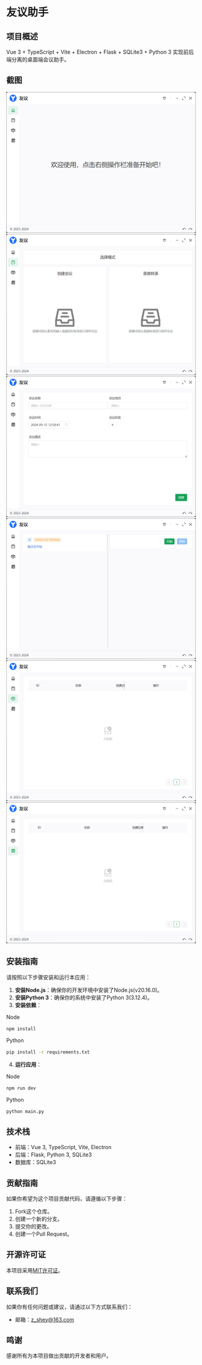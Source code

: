 # 友议助手

## 项目概述

Vue 3 + TypeScript + Vite + Electron + Flask + SQLite3 + Python 3 实现前后端分离的桌面端会议助手。

## 截图

![home.png](docs/home.png)
![create.png](docs/create.png)
![create_1.png](docs/create_1.png)
![record.png](docs/record.png)
![management.png](docs/management.png)
![summary.png](docs/summary.png)

## 安装指南

请按照以下步骤安装和运行本应用：

1. **安装Node.js**：确保你的开发环境中安装了Node.js(v20.16.0)。
2. **安装Python 3**：确保你的系统中安装了Python 3(3.12.4)。
3. **安装依赖**：

Node

``` bash
npm install
```

Python

``` bash
pip install -r requirements.txt
```

4. **运行应用**：

Node

```bash
npm run dev
```

Python

``` bash
python main.py
```

## 技术栈

- 前端：Vue 3, TypeScript, Vite, Electron
- 后端：Flask, Python 3, SQLite3
- 数据库：SQLite3

## 贡献指南

如果你希望为这个项目贡献代码，请遵循以下步骤：

1. Fork这个仓库。
2. 创建一个新的分支。
3. 提交你的更改。
4. 创建一个Pull Request。

## 开源许可证

本项目采用[MIT许可证](LICENSE)。

## 联系我们

如果你有任何问题或建议，请通过以下方式联系我们：

- 邮箱：[z_shey@163.com](mailto:z_shey@163.com)

## 鸣谢

感谢所有为本项目做出贡献的开发者和用户。
